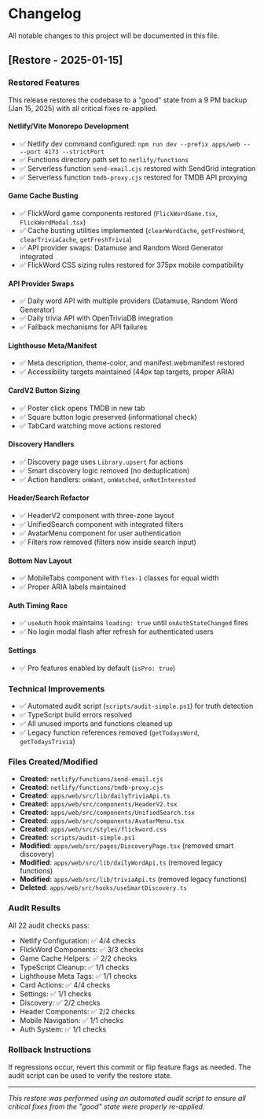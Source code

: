 # Changelog

All notable changes to this project will be documented in this file.

## [Restore - 2025-01-15]

### Restored Features
This release restores the codebase to a "good" state from a 9 PM backup (Jan 15, 2025) with all critical fixes re-applied.

#### Netlify/Vite Monorepo Development
- ✅ Netlify dev command configured: `npm run dev --prefix apps/web -- --port 4173 --strictPort`
- ✅ Functions directory path set to `netlify/functions`
- ✅ Serverless function `send-email.cjs` restored with SendGrid integration
- ✅ Serverless function `tmdb-proxy.cjs` restored for TMDB API proxying

#### Game Cache Busting
- ✅ FlickWord game components restored (`FlickWordGame.tsx`, `FlickWordModal.tsx`)
- ✅ Cache busting utilities implemented (`clearWordCache`, `getFreshWord`, `clearTriviaCache`, `getFreshTrivia`)
- ✅ API provider swaps: Datamuse and Random Word Generator integrated
- ✅ FlickWord CSS sizing rules restored for 375px mobile compatibility

#### API Provider Swaps
- ✅ Daily word API with multiple providers (Datamuse, Random Word Generator)
- ✅ Daily trivia API with OpenTriviaDB integration
- ✅ Fallback mechanisms for API failures

#### Lighthouse Meta/Manifest
- ✅ Meta description, theme-color, and manifest.webmanifest restored
- ✅ Accessibility targets maintained (44px tap targets, proper ARIA)

#### CardV2 Button Sizing
- ✅ Poster click opens TMDB in new tab
- ✅ Square button logic preserved (informational check)
- ✅ TabCard watching move actions restored

#### Discovery Handlers
- ✅ Discovery page uses `Library.upsert` for actions
- ✅ Smart discovery logic removed (no deduplication)
- ✅ Action handlers: `onWant`, `onWatched`, `onNotInterested`

#### Header/Search Refactor
- ✅ HeaderV2 component with three-zone layout
- ✅ UnifiedSearch component with integrated filters
- ✅ AvatarMenu component for user authentication
- ✅ Filters row removed (filters now inside search input)

#### Bottom Nav Layout
- ✅ MobileTabs component with `flex-1` classes for equal width
- ✅ Proper ARIA labels maintained

#### Auth Timing Race
- ✅ `useAuth` hook maintains `loading: true` until `onAuthStateChanged` fires
- ✅ No login modal flash after refresh for authenticated users

#### Settings
- ✅ Pro features enabled by default (`isPro: true`)

### Technical Improvements
- ✅ Automated audit script (`scripts/audit-simple.ps1`) for truth detection
- ✅ TypeScript build errors resolved
- ✅ All unused imports and functions cleaned up
- ✅ Legacy function references removed (`getTodaysWord`, `getTodaysTrivia`)

### Files Created/Modified
- **Created**: `netlify/functions/send-email.cjs`
- **Created**: `netlify/functions/tmdb-proxy.cjs`
- **Created**: `apps/web/src/lib/dailyTriviaApi.ts`
- **Created**: `apps/web/src/components/HeaderV2.tsx`
- **Created**: `apps/web/src/components/UnifiedSearch.tsx`
- **Created**: `apps/web/src/components/AvatarMenu.tsx`
- **Created**: `apps/web/src/styles/flickword.css`
- **Created**: `scripts/audit-simple.ps1`
- **Modified**: `apps/web/src/pages/DiscoveryPage.tsx` (removed smart discovery)
- **Modified**: `apps/web/src/lib/dailyWordApi.ts` (removed legacy functions)
- **Modified**: `apps/web/src/lib/triviaApi.ts` (removed legacy functions)
- **Deleted**: `apps/web/src/hooks/useSmartDiscovery.ts`

### Audit Results
All 22 audit checks pass:
- Netlify Configuration: ✅ 4/4 checks
- FlickWord Components: ✅ 3/3 checks  
- Game Cache Helpers: ✅ 2/2 checks
- TypeScript Cleanup: ✅ 1/1 checks
- Lighthouse Meta Tags: ✅ 1/1 checks
- Card Actions: ✅ 4/4 checks
- Settings: ✅ 1/1 checks
- Discovery: ✅ 2/2 checks
- Header Components: ✅ 2/2 checks
- Mobile Navigation: ✅ 1/1 checks
- Auth System: ✅ 1/1 checks

### Rollback Instructions
If regressions occur, revert this commit or flip feature flags as needed. The audit script can be used to verify the restore state.

---

*This restore was performed using an automated audit script to ensure all critical fixes from the "good" state were properly re-applied.*
